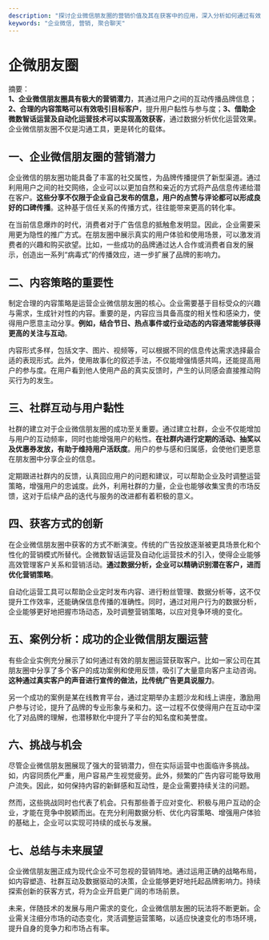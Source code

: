 ```yaml
---
description: "探讨企业微信朋友圈的营销价值及其在获客中的应用，深入分析如何通过有效运营提升品牌影响力。"
keywords: "企业微信, 营销, 聚合聊天"
---
```

# 企微朋友圈

摘要：  
**1、企业微信朋友圈具有极大的营销潜力**，其通过用户之间的互动传播品牌信息；**2、合理的内容策略可以有效吸引目标客户**，提升用户黏性与参与度；**3、借助企微数智话运营及自动化运营技术可以实现高效获客**，通过数据分析优化运营效果。企业微信朋友圈不仅是沟通工具，更是转化的载体。

## 一、企业微信朋友圈的营销潜力

企业微信的朋友圈功能具备了丰富的社交属性，为品牌传播提供了新型渠道。通过利用用户之间的社交网络，企业可以以更加自然和亲近的方式将产品信息传递给潜在客户。**这些分享不仅限于企业自己发布的信息，用户的点赞与评论都可以形成良好的口碑传播**。这种基于信任关系的传播方式，往往能带来更高的转化率。

在当前信息爆炸的时代，消费者对于广告信息的抵触愈发明显。因此，企业需要采用更为隐性的推广方式。在朋友圈中展示真实的用户体验和使用场景，可以激发消费者的兴趣和购买欲望。比如，一些成功的品牌通过达人合作或消费者自发的展示，创造出一系列“病毒式”的传播效应，进一步扩展了品牌的影响力。

## 二、内容策略的重要性

制定合理的内容策略是运营企业微信朋友圈的核心。企业需要基于目标受众的兴趣与需求，生成针对性的内容。重要的是，内容应当具备高度的相关性和感染力，使得用户愿意主动分享。**例如，结合节日、热点事件或行业动态的内容通常能够获得更高的关注与互动**。

内容形式多样，包括文字、图片、视频等，可以根据不同的信息传达需求选择最合适的表现形式。此外，使用故事化的叙述手法，不仅能增强情感共鸣，还能提高用户的参与度。在用户看到他人使用产品的真实反馈时，产生的认同感会直接推动购买行为的发生。

## 三、社群互动与用户黏性

社群的建立对于企业微信朋友圈的成功至关重要。通过建立社群，企业不仅能增加与用户的互动频率，同时也能增强用户的粘性。**在社群内进行定期的活动、抽奖以及优惠券发放，有助于维持用户活跃度**。用户的参与感和归属感，会使他们更愿意在朋友圈中分享企业的信息。

定期跟进社群内的反馈，认真回应用户的问题和建议，可以帮助企业及时调整运营策略，增强用户的忠诚度。此外，利用社群的力量，企业也能够收集宝贵的市场反馈，这对于后续产品的迭代与服务的改进都有着积极的意义。

## 四、获客方式的创新

在企业微信朋友圈中获客的方式不断演变。传统的广告投放逐渐被更具场景化和个性化的营销模式所替代。企微数智话运营及自动化运营技术的引入，使得企业能够高效管理客户关系和营销活动。**通过数据分析，企业可以精确识别潜在客户，进而优化营销策略**。

自动化运营工具可以帮助企业定时发布内容、进行粉丝管理、数据分析等，这不仅提升工作效率，还能确保信息传播的准确性。同时，通过对用户行为的数据分析，企业能够更好地把握市场动态，及时调整营销策略，以应对竞争环境的变化。

## 五、案例分析：成功的企业微信朋友圈运营

有些企业实例充分展示了如何通过有效的朋友圈运营获取客户。比如一家公司在其朋友圈中分享了多个客户的成功案例和使用反馈，吸引了大量意向客户主动咨询。**这种通过真实客户的声音进行宣传的做法，比传统广告更具说服力**。

另一个成功的案例是某在线教育平台，通过定期举办主题沙龙和线上讲座，激励用户参与讨论，提升了品牌的专业形象与亲和力。这一过程不仅使得用户在互动中深化了对品牌的理解，也潜移默化中提升了平台的知名度和美誉度。

## 六、挑战与机会

尽管企业微信朋友圈展现了强大的营销潜力，但在实际运营中也面临许多挑战。如，内容同质化严重，用户容易产生视觉疲劳。此外，频繁的广告内容可能导致用户流失。因此，如何保持内容的新鲜感和互动性，是企业需要持续关注的问题。

然而，这些挑战同时也代表了机会。只有那些善于应对变化、积极与用户互动的企业，才能在竞争中脱颖而出。在充分利用数据分析、优化内容策略、增强用户体验的基础上，企业可以实现可持续的成长与发展。

## 七、总结与未来展望

企业微信朋友圈正成为现代企业不可忽视的营销阵地。通过运用正确的战略布局，如内容塑造、社群互动及数据驱动的决策，企业能够更好地托起品牌影响力。持续探索创新的获客方式，将为企业开启更广阔的市场前景。

未来，伴随技术的发展与用户需求的变化，企业微信朋友圈的玩法将不断更新。企业需关注细分市场的动态变化，灵活调整运营策略，以适应快速变化的市场环境，提升自身的竞争力和市场占有率。
